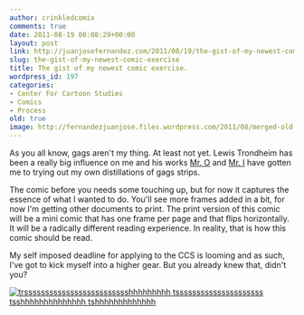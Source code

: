 ```yaml
---
author: crinkledcomix
comments: true
date: 2011-08-19 08:08:29+00:00
layout: post
link: http://juanjosefernandez.com/2011/08/19/the-gist-of-my-newest-comic-exercise/
slug: the-gist-of-my-newest-comic-exercise
title: The gist of my newest comic exercise.
wordpress_id: 197
categories:
- Center For Cartoon Studies
- Comics
- Process
old: true
image: http://fernandezjuanjose.files.wordpress.com/2011/08/merged-old-conrad-2-01.jpg
---
```


As you all know, gags aren't my thing. At least not yet. Lewis Trondheim has been a really big influence on me and his works [Mr. O](http://www.nbmpub.com/humor/trondheim/mistero/pre1.html) and [Mr. I](http://www.amazing-planet.net/slike/mister-o-and-i/mister_i_02.jpg) have gotten me to trying out my own distillations of gags strips.

The comic before you needs some touching up, but for now it captures the essence of what I wanted to do. You'll see more frames added in a bit, for now I'm getting other documents to print. The print version of this comic will be a mini comic that has one frame per page and that flips horizontally. It will be a radically different reading experience. In reality, that is how this comic should be read.

My self imposed deadline for applying to the CCS is looming and as such, I've got to kick myself into a higher gear. But you already knew that, didn't you?

[![trssssssssssssssssssssssssshhhhhhhhh tsssssssssssssssssssss tsshhhhhhhhhhhhhh tshhhhhhhhhhhhh](http://fernandezjuanjose.files.wordpress.com/2011/08/merged-old-conrad-2-01.jpg)](http://fernandezjuanjose.files.wordpress.com/2011/08/merged-old-conrad-2-01.jpg)[
](http://fernandezjuanjose.files.wordpress.com/2011/08/merged-old-conrad-2-0.jpg)[
](http://fernandezjuanjose.files.wordpress.com/2011/08/corrected-merged-old-conradresized.jpg)[
](http://fernandezjuanjose.files.wordpress.com/2011/08/merged-old-conradresized.jpg)[
](http://fernandezjuanjose.files.wordpress.com/2011/08/merged-old-conrad.jpg)
